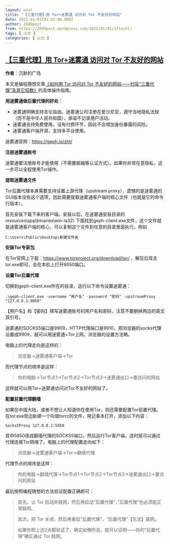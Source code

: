 ```yaml
---
layout: post
title: "【三重代理】用 Tor+迷雾通 访问对 Tor 不友好的网站"
date: 2021-01-01T03:02:00.000Z
author: 2049post
from: https://2049post.wordpress.com/2021/01/01/v7tech1/
tags: [ 火光 ]
categories: [ 火光 ]
---
```

<!--1609470120000-->
[【三重代理】用 Tor+迷雾通 访问对 Tor 不友好的网站](https://2049post.wordpress.com/2021/01/01/v7tech1/)
------

<div>
<p><strong>作者</strong>：沉默的广场</p><p>本文是编程随想文章<a href="https://program-think.blogspot.com/2020/08/Tor-Triple-Proxy.html#head-9" target="_blank" rel="noreferrer noopener">《如何用 Tor 访问对 Tor 不友好的网站&#8212;&#8212;扫盲&#8221;三重代理&#8221;及其它招数》</a>的具体操作指南。</p><p><strong>用迷雾通做后置代理的好处</strong>：</p><ul><li class="">迷雾通明确支持言论自由。迷雾通公司注册在爱沙尼亚，遵守当地隐私法规（而不是中华人民共和国），承诺不记录用户活动。</li><li class="">迷雾通支持免费使用，没有付费环节，因此不会增加身份暴露的风险。</li><li class="">迷雾通客户端开源，支持多平台使用。</li></ul><p>迷雾通官网：<a href="https://geph.io/zht/" target="_blank" rel="noreferrer noopener">https://geph.io/zht/</a></p><p><strong>注册迷雾通账号</strong></p><p>迷雾通要注册账号才能使用（不需要邮箱等认证方式）。如果你非常在意隐私，这一步可以全程使用Tor操作。</p><p><strong>提取迷雾通文件</strong></p><p>Tor后置代理本身需要支持设置上游代理（upstream proxy），遗憾的是迷雾通的GUI版本没有这个选项，因此需要提取迷雾通客户端的核心文件（也就是它的命令行版本）。</p><p>首先安装下载下来的客户端。安装以后，在迷雾通安装目录的resources\app\binaries\win-ia32\ 下面找到geph-client.exe文件，这个文件就是迷雾通客户端的核心，可以复制这个文件到任意的目录里面执行。例如</p><p><code>C:\Users\Public\Desktop\新建文件夹</code></p><p><strong>安装Tor专家包</strong></p><p>在Tor官网上下载：<a href="https://www.torproject.org/download/tor/" target="_blank" rel="noreferrer noopener">https://www.torproject.org/download/tor/</a> ，解压后双击tor.exe即可，会在本机上打开9050端口。</p><p><strong>设置Tor后置代理</strong></p><p>切换到geph-client.exe所在的目录，运行以下命令设置迷雾通：</p><p><code>.\geph-client.exe -username "用户名" -password "密码" -upstreamProxy "127.0.0.1:9050"</code></p><p>【用户名】和【密码】填写迷雾通账号的用户名和密码，注意不要删掉两边的英文双引号。</p><p>迷雾通的SOCKS5端口是9909，HTTP代理端口是9910，把浏览器的socks代理设置成9909，就可以用迷雾通+Tor上网。浏览器的设置方法略。</p><p>电脑上的代理走向是这样的：</p><blockquote class="wp-block-quote"><p>浏览器-&gt;迷雾通客户端-&gt;Tor</p></blockquote><p>而代理节点的顺序是这样：</p><blockquote class="wp-block-quote"><p>你的电脑-&gt;Tor节点1-&gt;Tor节点2-&gt;Tor节点3-&gt;迷雾通出口-&gt;要访问的网站</p></blockquote><p>这样就可以用Tor+迷雾通访问对Tor不友好的网站了。</p><p><strong>配置前置代理翻墙</strong></p><p>如果在中国大陆，或者不想让人知道你在使用Tor，则还需要配置Tor前置代理。在tor.exe旁边新建一个叫做torrc的文件，用记事本打开，添加以下内容：</p><p><code>Socks5Proxy 127.0.0.1:5850</code></p><p>其中5850改成翻墙代理的SOCKS5端口，然后运行Tor客户端，这时就可以通过代理连接Tor网络了。电脑上的代理配置走向如下：</p><blockquote class="wp-block-quote"><p>浏览器-&gt;迷雾通客户端-&gt;Tor-&gt;翻墙代理</p></blockquote><p>代理节点的顺序是这样：</p><blockquote class="wp-block-quote"><p>你的电脑-&gt;翻墙代理-&gt;Tor节点1-&gt;Tor节点2-&gt;Tor节点3-&gt;迷雾通出口-&gt;要访问的网站</p></blockquote><p>最后按照编程随想的方法验证配置正确即可：</p><blockquote class="wp-block-quote"><p>首先，让 Tor 启动并联网，然后再启动&#8221;后置代理&#8221;，&#8221;后置代理&#8221;也必须能正常联网。</p><p>其次，把 Tor 关闭，然后再重启&#8221;后置代理&#8221;，“后置代理”【无法】联网。</p><p>如果你把上述2点都验证了，确实如俺所说，就可以证明&#8212;&#8212;你的&#8221;后置代理&#8221;确实通过 Tor 联网。</p></blockquote>
</div>
